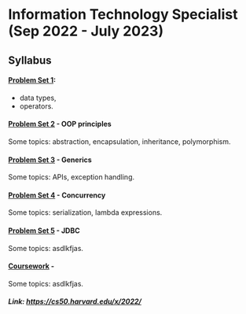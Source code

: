# Information Technology Specialist (Sep 2022 - July 2023)
## Syllabus

#### [Problem Set 1](Problem%20Set%201):
- data types, 
- operators.

#### [Problem Set 2](Problem%20Set%202) - OOP principles
Some topics: abstraction, encapsulation, inheritance, polymorphism.

#### [Problem Set 3](Problem%20Set%203) - Generics
Some topics: APIs, exception handling. 

#### [Problem Set 4](Problem%20Set%204) - Concurrency
Some topics: serialization, lambda expressions.  

#### [Problem Set 5](Problem%20Set%205) - JDBC
Some topics: asdlkfjas. 

#### [Coursework](Coursework) - 
Some topics: asdlkfjas. 


##### Link: https://cs50.harvard.edu/x/2022/

